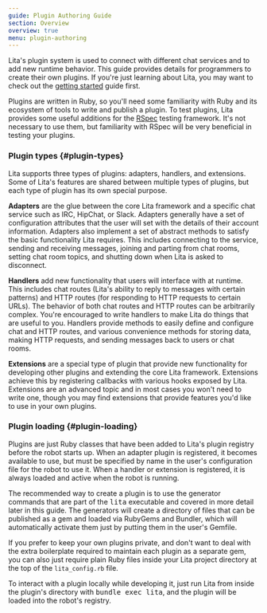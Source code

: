 ```yaml
---
guide: Plugin Authoring Guide
section: Overview
overview: true
menu: plugin-authoring
---
```


Lita's plugin system is used to connect with different chat services and to add new runtime behavior. This guide provides details for programmers to create their own plugins. If you're just learning about Lita, you may want to check out the [getting started](/getting-started/) guide first.

Plugins are written in Ruby, so you'll need some familiarity with Ruby and its ecosystem of tools to write and publish a plugin. To test plugins, Lita provides some useful additions for the [RSpec](https://github.com/rspec/rspec) testing framework. It's not necessary to use them, but familiarity with RSpec will be very beneficial in testing your plugins.

### Plugin types {#plugin-types}

Lita supports three types of plugins: adapters, handlers, and extensions. Some of Lita's features are shared between multiple types of plugins, but each type of plugin has its own special purpose.

**Adapters** are the glue between the core Lita framework and a specific chat service such as IRC, HipChat, or Slack. Adapters generally have a set of configuration attributes that the user will set with the details of their account information. Adapters also implement a set of abstract methods to satisfy the basic functionality Lita requires. This includes connecting to the service, sending and receiving messages, joining and parting from chat rooms, setting chat room topics, and shutting down when Lita is asked to disconnect.

**Handlers** add new functionality that users will interface with at runtime. This includes chat routes (Lita's ability to reply to messages with certain patterns) and HTTP routes (for responding to HTTP requests to certain URLs). The behavior of both chat routes and HTTP routes can be arbitrarily complex. You're encouraged to write handlers to make Lita do things that are useful to you. Handlers provide methods to easily define and configure chat and HTTP routes, and various convenience methods for storing data, making HTTP requests, and sending messages back to users or chat rooms.

**Extensions** are a special type of plugin that provide new functionality for developing other plugins and extending the core Lita framework. Extensions achieve this by registering callbacks with various hooks exposed by Lita. Extensions are an advanced topic and in most cases you won't need to write one, though you may find extensions that provide features you'd like to use in your own plugins.

### Plugin loading {#plugin-loading}

Plugins are just Ruby classes that have been added to Lita's plugin registry before the robot starts up. When an adapter plugin is registered, it becomes available to use, but must be specified by name in the user's configuration file for the robot to use it. When a handler or extension is registered, it is always loaded and active when the robot is running.

The recommended way to create a plugin is to use the generator commands that are part of the <kbd>lita</kbd> executable and covered in more detail later in this guide. The generators will create a directory of files that can be published as a gem and loaded via RubyGems and Bundler, which will automatically activate them just by putting them in the user's Gemfile.

If you prefer to keep your own plugins private, and don't want to deal with the extra boilerplate required to maintain each plugin as a separate gem, you can also just require plain Ruby files inside your Lita project directory at the top of the `lita_config.rb` file.

To interact with a plugin locally while developing it, just run Lita from inside the plugin's directory with <kbd>bundle exec lita</kbd>, and the plugin will be loaded into the robot's registry.

